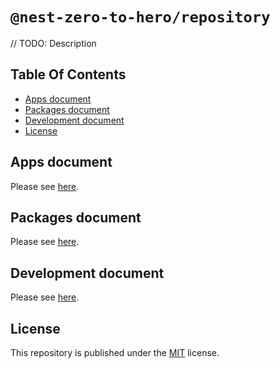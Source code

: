 # `@nest-zero-to-hero/repository`

// TODO: Description

## Table Of Contents

- [Apps document](#apps-document)
- [Packages document](#packages-document)
- [Development document](#development-document)
- [License](#license)

## Apps document

Please see [here](./docs/apps/index.md).

## Packages document

Please see [here](./docs/packages/index.md).

## Development document

Please see [here](./docs/development/index.md).

## License

This repository is published under the [MIT](./LICENSE) license.
